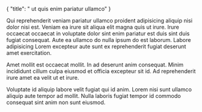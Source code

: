 {
  "title": " ut quis enim pariatur ullamco"
}

Qui reprehenderit veniam pariatur ullamco proident adipisicing aliquip nisi dolor nisi est. Veniam ea irure sit aliqua elit magna quis ut irure. Irure occaecat occaecat in voluptate dolor sint enim pariatur est duis sint duis fugiat consequat. Aute ea ullamco do nulla ipsum do est laborum. Labore adipisicing Lorem excepteur aute sunt ex reprehenderit fugiat deserunt amet exercitation.

Amet mollit est occaecat mollit. In ad deserunt anim consequat. Minim incididunt cillum culpa eiusmod et officia excepteur sit id. Ad reprehenderit irure amet ea velit ut et irure.

Voluptate id aliquip labore velit fugiat qui id anim. Lorem nisi sunt ullamco aliquip aute tempor ad mollit. Nulla laboris fugiat tempor id commodo consequat sint anim non sunt eiusmod.
